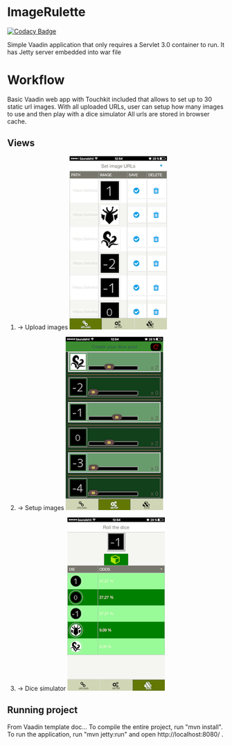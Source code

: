 ImageRulette
==============

[![Codacy Badge](https://api.codacy.com/project/badge/Grade/c5bdf00d73754cba8c5b071621bce964)](https://www.codacy.com/app/nineunderground/imagerulette?utm_source=github.com&utm_medium=referral&utm_content=nineunderground/imagerulette&utm_campaign=badger)

Simple Vaadin application that only requires a Servlet 3.0 container to run. It has Jetty server embedded into war file

Workflow
========

Basic Vaadin web app with Touchkit included that allows to set up to 30 static url images.
With all uploaded URLs, user can setup how many images to use and then play with a dice simulator
All urls are stored in browser cache.

Views
-------------------------

1. -> Upload images
![Upload logo](docs/screenshots/uploadImages.png "Upload")

2. -> Setup images
![Upload logo](docs/screenshots/setupImages.png "Upload")

3. -> Dice simulator
![Upload logo](docs/screenshots/diceSimulator.png "Upload")


Running project
-------------------------

From Vaadin template doc...
To compile the entire project, run "mvn install".
To run the application, run "mvn jetty:run" and open http://localhost:8080/ .
